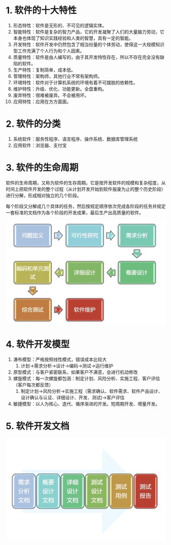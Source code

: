 # 1. 软件的十大特性

1. 形态特性：软件是无形的、不可见的逻辑实体。
2. 智能特性：软件是复杂的智力产品，它的开发凝聚了人们的大量脑力劳动，它本身也体现了知识实践经验和人类的智慧，具有一定的智能。
3. 开发特性：软件开发中仍然包含了相当份量的个体劳动，使得这一大规模知识型工作充满了个人行为和个人因素。
4. 质量特性：软件是由人编写的，由于其开发特性存在，所以不存在完全没有缺陷的软件。
5. 生产特性：复制简单，成本低。
6. 管理特性：架构师，其他行业不常有架构师。
7. 环境特性：软件对于计算机系统的环境有着不可摆脱的依赖性。
8. 维护特性：升级、优化、功能更新。全盘重构。
9. 废弃特性：很难被废弃。不会被用坏。
10. 应用特性：应用在方方面面。

# 2. 软件的分类
1. 系统软件：服务性程序、语言程序、操作系统、数据库管理系统
2. 应用软件：浏览器、支付宝

# 3. 软件的生命周期

软件的生命周期，又称为软件的生存周期。它是按开发软件的规模和复杂程度，从时间上把软件开发的整个过程（从计划开发开始到软件报废为止的整个历史阶段）进行分解，形成相对独立的几个阶段。

每个阶段又分解成几个具体的任务，然后按规定顺序依次完成各阶段的任务并规定一套标准的文档作为各个阶段的开发成果，最后生产出高质量的软件。

![](../youdaonote-images/Pasted%20image%2020231120220902.png)

# 4. 软件开发模型
1. 瀑布模型：严格按照线性模式，错误成本比较大
	1. 计划->需求分析->设计->编码->测试->运行维护
2. 原型模式：与客户紧密联系，如果客户不满意，会进行机动修改
3. 螺旋模式：每一次螺旋都包涵：制定计划、风险分析、实施工程、客户评估（客户每次都反馈）
	1. 制定计划→风险分析→实施工程（需求确认、软件需求、软件产品设计、设计确认与认证、详细设计、开发、测试)→客户评估
4. 敏捷模型：以人为核心、迭代、循序渐进的开发。短周期开发、增量开发。

# 5. 软件开发文档

![](../youdaonote-images/Pasted%20image%2020231120230441.png)

